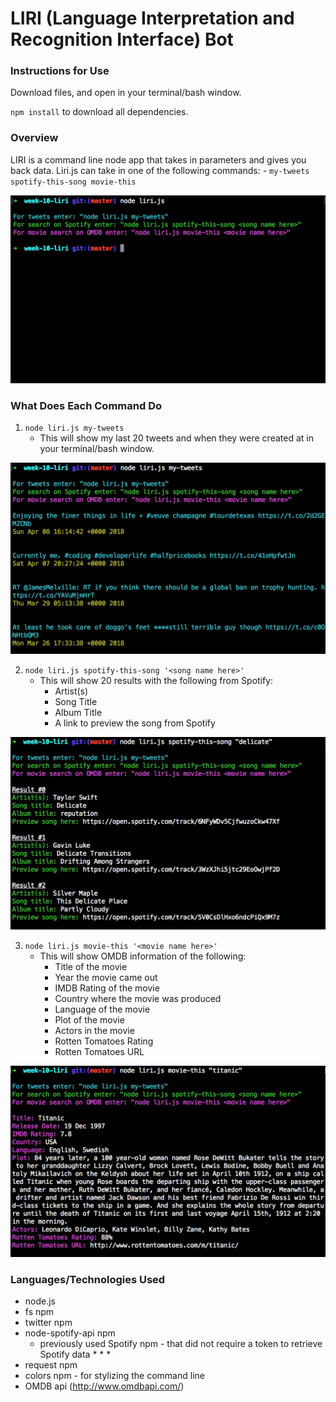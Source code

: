 # LIRI (Language Interpretation and Recognition Interface) Bot

### Instructions for Use
Download files, and open in your terminal/bash window.

`npm install` to download all dependencies.

### Overview
LIRI is a command line node app that takes in parameters and gives you back data. Liri.js can take in one of the following commands:
    - `my-tweets
       spotify-this-song
       movie-this`

![alt text](https://github.com/laurengranada/week-10-liri/blob/master/read-images/node_liri.png)

### What Does Each Command Do
1. `node liri.js my-tweets`
    - This will show my last 20 tweets and when they were created at in your terminal/bash window.

![alt text](https://github.com/laurengranada/week-10-liri/blob/master/read-images/my-tweets.png)

2. `node liri.js spotify-this-song '<song name here>'`
    - This will show 20 results with the following from Spotify:
        - Artist(s)
        - Song Title
        - Album Title
        - A link to preview the song from Spotify

![alt text](https://github.com/laurengranada/week-10-liri/blob/master/read-images/spotify.png)

3. `node liri.js movie-this '<movie name here>'`
    - This will show OMDB information of the following: 
        - Title of the movie
        - Year the movie came out
        - IMDB Rating of the movie
        - Country where the movie was produced
        - Language of the movie
        - Plot of the movie
        - Actors in the movie
        - Rotten Tomatoes Rating
        - Rotten Tomatoes URL

![alt text](https://github.com/laurengranada/week-10-liri/blob/master/read-images/movie-this.png)

### Languages/Technologies Used
- node.js
- fs npm
- twitter npm
- node-spotify-api npm 
    * previously used Spotify npm - that did not require a token to retrieve Spotify data * * *
- request npm
- colors npm - for stylizing the command line
- OMDB api (http://www.omdbapi.com/)

